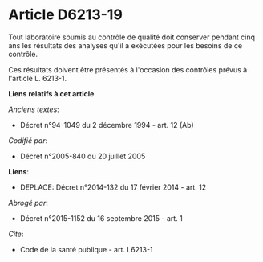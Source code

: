# Article D6213-19

Tout laboratoire soumis au contrôle de qualité doit conserver pendant cinq ans les résultats des analyses qu'il a exécutées
pour les besoins de ce contrôle. 

Ces résultats doivent être présentés à l'occasion des contrôles prévus à l'article L. 6213-1.

**Liens relatifs à cet article**

_Anciens textes_:

  - Décret n°94-1049 du 2 décembre 1994 - art. 12 (Ab)

_Codifié par_:

  - Décret n°2005-840 du 20 juillet 2005

**Liens**:

  - DEPLACE: Décret n°2014-132 du 17 février 2014 - art. 12

_Abrogé par_:

  - Décret n°2015-1152 du 16 septembre 2015 - art. 1

_Cite_:

  - Code de la santé publique - art. L6213-1
